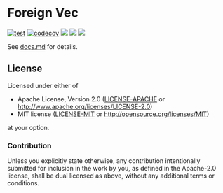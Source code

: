 # Foreign Vec

[![test](https://github.com/DataEngineeringLabs/foreign_vec/actions/workflows/miri.yaml/badge.svg)](https://github.com/DataEngineeringLabs/foreign_vec/actions/workflows/miri.yaml)
[![codecov](https://codecov.io/gh/DataEngineeringLabs/foreign_vec/branch/main/graph/badge.svg?token=AgyTF60R3D)](https://codecov.io/gh/DataEngineeringLabs/foreign_vec)
[![](https://img.shields.io/crates/d/foreign_vec.svg)](https://crates.io/crates/foreign_vec)
[![](https://img.shields.io/crates/dv/foreign_vec.svg)](https://crates.io/crates/foreign_vec)
[![](https://docs.rs/foreign_vec/badge.svg)](https://docs.rs/foreign_vec)

See [docs.md](./src/docs.md) for details.

## License

Licensed under either of

 * Apache License, Version 2.0 ([LICENSE-APACHE](LICENSE-APACHE) or http://www.apache.org/licenses/LICENSE-2.0)
 * MIT license ([LICENSE-MIT](LICENSE-MIT) or http://opensource.org/licenses/MIT)

at your option.

### Contribution

Unless you explicitly state otherwise, any contribution intentionally submitted for inclusion in the work by you, as defined in the Apache-2.0 license, shall be dual licensed as above, without any additional terms or conditions.
